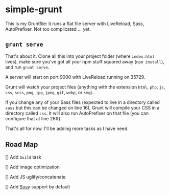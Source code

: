 # simple-grunt

This is my Gruntfile: it runs a flat file server with LiveReload, Sass, AutoPrefixer. Not too complicated … yet.

## `grunt serve`

That's about it. Clone all this into your project folder (where `index.html` lives), make sure you've got all your npm stuff squared away (`npm install`), and run `grunt serve`.

A server will start on port 9000 with LiveReload running on 35729.

Grunt will watch your project files (anything with the extension `html`, `php`, `js`, `css`, `scss`, `png`, `jpg`, `jpeg`, `gif`, `webp`, or `svg`).

If you change any of your Sass files (expected to live in a directory called `sass` but this can be changed on line 16), Grunt will compile your CSS in a directory called `css`. It will also run AutoPrefixer on that file (you can configure that at line 26ff).

That's all for now. I'll be adding more tasks as I have need.

## Road Map

[] Add `build` task

[] Add image optimization

[] Add JS uglify/concatenate

[] Add [Susy](http://susy.readthedocs.org/en/latest/install/#grunt-and-yeoman) support by default